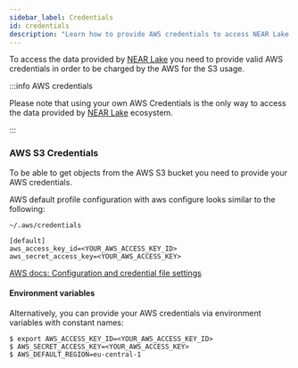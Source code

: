 ```yaml
---
sidebar_label: Credentials
id: credentials
description: "Learn how to provide AWS credentials to access NEAR Lake data"
---
```


To access the data provided by [NEAR Lake](../../near-lake-framework.md) you need to provide valid AWS credentials in order to be charged by the AWS for the S3 usage.

:::info AWS credentials

Please note that using your own AWS Credentials is the only way to access the data provided by [NEAR Lake](../../near-lake-framework.md) ecosystem.

:::

### AWS S3 Credentials

To be able to get objects from the AWS S3 bucket you need to provide your AWS credentials.

AWS default profile configuration with aws configure looks similar to the following:

```
~/.aws/credentials
```

```
[default]
aws_access_key_id=<YOUR_AWS_ACCESS_KEY_ID>
aws_secret_access_key=<YOUR_AWS_ACCESS_KEY>
```

[AWS docs: Configuration and credential file settings](https://docs.aws.amazon.com/cli/latest/userguide/cli-configure-files.html)

#### Environment variables

Alternatively, you can provide your AWS credentials via environment variables with constant names:

```
$ export AWS_ACCESS_KEY_ID=<YOUR_AWS_ACCESS_KEY_ID>
$ AWS_SECRET_ACCESS_KEY=<YOUR_AWS_ACCESS_KEY>
$ AWS_DEFAULT_REGION=eu-central-1
```
